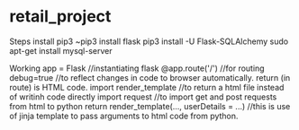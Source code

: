 # retail_project
Steps
install pip3
~pip3 install flask
pip3 install -U Flask-SQLAlchemy
sudo apt-get install mysql-server











Working
app = Flask //instantiating flask 
@app.route('/') 	//for routing
debug=true		//to reflect changes in code to browser automatically.
return (in route) is HTML code.
import render_template //to return a html file instead of writinh code directly
import request //to import get and post requests from html to python
return render_template(..., userDetails = ...) //this is use of jinja template to pass arguments to html code from python.
